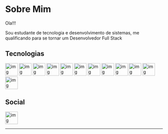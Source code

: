 # Sobre Mim

Ola!!!

Sou estudante de tecnologia e desenvolvimento de sistemas, me qualificando para se tornar um Desenvolvedor Full Stack

## Tecnologias

<img src = "https://devicon-website.vercel.app/api/csharp/original.svg" alt="img" width="40" heigth="40"> <img src = "https://devicon-website.vercel.app/api/dot-net/original.svg" alt="img" width="40" heigth="40"> <img src = "https://devicon-website.vercel.app/api/c/original.svg" alt="img" width="40" heigth="40"> <img src = "https://devicon-website.vercel.app/api/javascript/original.svg" alt="img" width="40" heigth="40"> <img src = "https://devicon-website.vercel.app/api/nodejs/original.svg" alt="img" width="40" heigth="40"> <img src = "https://devicon-website.vercel.app/api/java/original.svg" alt="img" width="40" heigth="40"> <img src = "https://devicon-website.vercel.app/api/html5/original.svg" alt="img" width="40" heigth="40"> <img src = "https://devicon-website.vercel.app/api/css3/original.svg" alt="img" width="40" heigth="40"> <img src = "https://devicon-website.vercel.app/api/mysql/original.svg" alt="img" width="40" heigth="40"> <img src = "https://devicon-website.vercel.app/api/postgresql/original.svg" alt="img" width="40" heigth="40"> <img src = "https://devicon-website.vercel.app/api/microsoftsqlserver/plain.svg" alt="img" width="40" heigth="40"> <img src = "https://devicon-website.vercel.app/api/git/original.svg" alt="img" width="40" heigth="40">

## Social

<a href="https://www.linkedin.com/in/of-alisson-lima/" target="_blank">
<img src = "https://devicon-website.vercel.app/api/linkedin/original.svg" alt="img" width="40" heigth="40">
</a>

***
